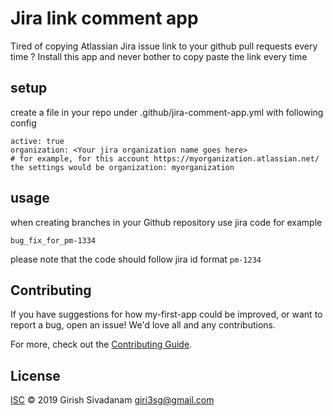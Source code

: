 # Jira link comment app

Tired of copying Atlassian Jira issue link to your github pull requests every time ?
Install this app and never bother to copy paste the link every time

## setup
create a file in your repo under .github/jira-comment-app.yml with following config
```shell
active: true
organization: <Your jira organization name goes here> 
# for example, for this account https://myorganization.atlassian.net/ the settings would be organization: myorganization
```

## usage
when creating branches in your Github repository use jira code for example
```shell
bug_fix_for_pm-1334
```
please note that the code should follow jira id format ```pm-1234```

## Contributing

If you have suggestions for how my-first-app could be improved, or want to report a bug, open an issue! We'd love all and any contributions.

For more, check out the [Contributing Guide](CONTRIBUTING.md).

## License

[ISC](LICENSE) © 2019 Girish Sivadanam <giri3sg@gmail.com>
